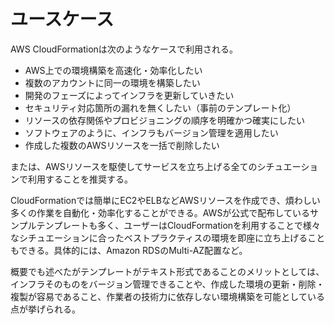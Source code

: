 # ユースケース

AWS CloudFormationは次のようなケースで利用される。

- AWS上での環境構築を高速化・効率化したい
- 複数のアカウントに同一の環境を構築したい
- 開発のフェーズによってインフラを更新していきたい
- セキュリティ対応箇所の漏れを無くしたい（事前のテンプレート化）
- リソースの依存関係やプロビジョニングの順序を明確かつ確実にしたい
- ソフトウェアのように、インフラもバージョン管理を適用したい
- 作成した複数のAWSリソースを一括で削除したい

または、AWSリソースを駆使してサービスを立ち上げる全てのシチュエーションで利用することを推奨する。

CloudFormationでは簡単にEC2やELBなどAWSリソースを作成でき、煩わしい多くの作業を自動化・効率化することができる。AWSが公式で配布しているサンプルテンプレートも多く、ユーザーはCloudFormationを利用することで様々なシチュエーションに合ったベストプラクティスの環境を即座に立ち上げることもできる。具体的には、Amazon RDSのMulti-AZ配置など。

概要でも述べたがテンプレートがテキスト形式であることのメリットとしては、インフラそのものをバージョン管理できることや、作成した環境の更新・削除・複製が容易であること、作業者の技術力に依存しない環境構築を可能としている点が挙げられる。
